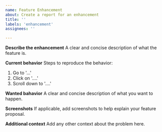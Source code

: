 ```yaml
---
name: Feature Enhancement
about: Create a report for an enhancement
title: ''
labels: 'enhancement'
assignees: ''

---
```


**Describe the enhancement**
A clear and concise description of what the feature is.

**Current behavior**
Steps to reproduce the behavior:
1. Go to '...'
2. Click on '....'
3. Scroll down to '....'

**Wanted bahavior**
A clear and concise description of what you want to happen.

**Screenshots**
If applicable, add screenshots to help explain your feature proposal.

**Additional context**
Add any other context about the problem here.
